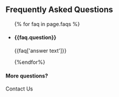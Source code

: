 <section class="faqs"> <!--FAQS-->
  <div class="wave offwhite-bg">
  </div>
  <div class="container">
    <h2 class="alt-header">Frequently Asked Questions</h2>
    <ul class="collapsible">
      {% for faq in page.faqs %}
      <div class="row"><li {% if forloop.first %} class="open" {% endif %}>
        <div class="col-xs-9 col-xs-offset-2 col-sm-10 col-sm-offset-1">
          <h4>{{faq.question}}</h4>
        </div>
        <div class="col-xs-9 col-xs-offset-2 col-sm-10 col-sm-offset-1">
          <p>{{faq['answer text']}}</p>
        </div>
      </li></div>
      {%endfor%}
    </ul>
    <h4 class="alt-header">More questions?</h4>
    <a class="btn btn-green">Contact Us</a>
  </div>
</section>
